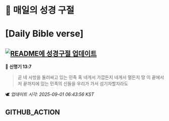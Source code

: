 # 🙏 매일의 성경 구절
# [Daily Bible verse]
## [![README에 성경구절 업데이트](https://github.com/DONGSUKA/first_test/actions/workflows/update-readme-bible.yml/badge.svg)](https://github.com/DONGSUKA/first_test/actions/workflows/update-readme-bible.yml)
<!-- START_BIBLE_VERSE -->
📖 **신명기 13:7**
> 곧 네 사방을 둘러싸고 있는 민족 혹 네게서 가깝든지 네게서 멀든지 땅 이 끝에서 저 끝까지에 있는 민족의 신들을 우리가 가서 섬기자할지라도

🕊️ _업데이트 시각: 2025-09-01 06:43:56 KST_
  <!-- END_BIBLE_VERSE -->
## GITHUB_ACTION
